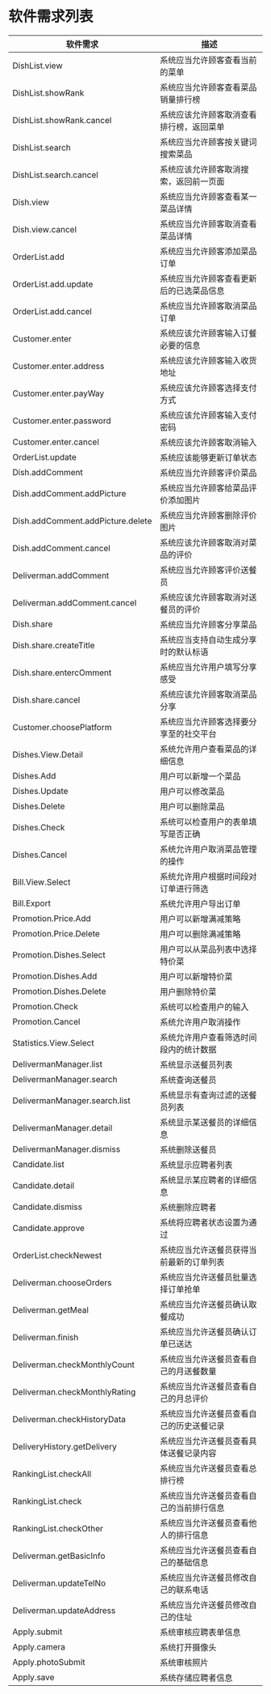 # 软件需求列表

| 软件需求							| 描述										|
| --------------------------------- | ---------------------------------------	|
| DishList.view						| 系统应当允许顾客查看当前的菜单			|
| DishList.showRank					| 系统应当允许顾客查看菜品销量排行榜		|
| DishList.showRank.cancel			| 系统应该允许顾客取消查看排行榜，返回菜单	|
| DishList.search					| 系统应当允许顾客按关键词搜索菜品			|
| DishList.search.cancel			| 系统应该允许顾客取消搜索，返回前一页面	|
| Dish.view							| 系统应当允许顾客查看某一菜品详情			|
| Dish.view.cancel					| 系统应当允许顾客取消查看菜品详情			|
| OrderList.add						| 系统应当允许顾客添加菜品订单				|
| OrderList.add.update				| 系统应当允许顾客查看更新后的已选菜品信息	|		
| OrderList.add.cancel				| 系统应当允许顾客取消菜品订单				|
| Customer.enter					| 系统应该允许顾客输入订餐必要的信息		|
| Customer.enter.address			| 系统应该允许顾客输入收货地址				|
| Customer.enter.payWay				| 系统应该允许顾客选择支付方式				|
| Customer.enter.password			| 系统应该允许顾客输入支付密码				|
| Customer.enter.cancel				| 系统应该允许顾客取消输入					|
| OrderList.update					| 系统应该能够更新订单状态					|
| Dish.addComment					| 系统应当允许顾客评价菜品					|
| Dish.addComment.addPicture		| 系统应当允许顾客给菜品评价添加图片		|
| Dish.addComment.addPicture.delete | 系统应当允许顾客删除评价图片				|
| Dish.addComment.cancel			| 系统应该允许顾客取消对菜品的评价			|
| Deliverman.addComment				| 系统应当允许顾客评价送餐员				|
| Deliverman.addComment.cancel		| 系统应该允许顾客取消对送餐员的评价		|
| Dish.share						| 系统应当允许顾客分享菜品					|
| Dish.share.createTitle			| 系统应当支持自动生成分享时的默认标语		|
| Dish.share.entercOmment			| 系统应当允许用户填写分享感受				|
| Dish.share.cancel					| 系统应该允许顾客取消菜品分享				|
| Customer.choosePlatform			| 系统应当允许顾客选择要分享至的社交平台	|
| Dishes.View.Detail				| 系统允许用户查看菜品的详细信息			|
| Dishes.Add						| 用户可以新增一个菜品						|
| Dishes.Update						| 用户可以修改菜品							|
| Dishes.Delete						| 用户可以删除菜品							|
| Dishes.Check						| 系统可以检查用户的表单填写是否正确		|
| Dishes.Cancel						| 系统允许用户取消菜品管理的操作			|
| Bill.View.Select					| 系统允许用户根据时间段对订单进行筛选		|
| Bill.Export						| 系统允许用户导出订单						|
| Promotion.Price.Add				| 用户可以新增满减策略						|
| Promotion.Price.Delete			| 用户可以删除满减策略						|
| Promotion.Dishes.Select			| 用户可以从菜品列表中选择特价菜			|
| Promotion.Dishes.Add				| 用户可以新增特价菜						|
| Promotion.Dishes.Delete			| 用户删除特价菜							|
| Promotion.Check					| 系统可以检查用户的输入					|
| Promotion.Cancel					| 系统允许用户取消操作						|
| Statistics.View.Select			| 系统允许用户查看筛选时间段内的统计数据	|
| DelivermanManager.list			| 系统显示送餐员列表						|
| DelivermanManager.search			| 系统查询送餐员							|
| DelivermanManager.search.list		| 系统显示有查询过滤的送餐员列表			|
| DelivermanManager.detail			| 系统显示某送餐员的详细信息				|
| DelivermanManager.dismiss			| 系统删除送餐员							|
| Candidate.list					| 系统显示应聘者列表						|
| Candidate.detail					| 系统显示某应聘者的详细信息				|
| Candidate.dismiss					| 系统删除应聘者							|
| Candidate.approve					| 系统将应聘者状态设置为通过				|
| OrderList.checkNewest				| 系统应当允许送餐员获得当前最新的订单列表	|
| Deliverman.chooseOrders			| 系统应当允许送餐员批量选择订单抢单		|
| Deliverman.getMeal				| 系统应当允许送餐员确认取餐成功			|
| Deliverman.finish					| 系统应当允许送餐员确认订单已送达			|
| Deliverman.checkMonthlyCount		| 系统应当允许送餐员查看自己的月送餐数量	|
| Deliverman.checkMonthlyRating		| 系统应当允许送餐员查看自己的月总评价		|
| Deliverman.checkHistoryData		| 系统应当允许送餐员查看自己的历史送餐记录	|
| DeliveryHistory.getDelivery		| 系统应当允许送餐员查看具体送餐记录内容	|
| RankingList.checkAll				| 系统应当允许送餐员查看总排行榜			|
| RankingList.check					| 系统应当允许送餐员查看自己的当前排行信息	|
| RankingList.checkOther			| 系统应当允许送餐员查看他人的排行信息		|
| Deliverman.getBasicInfo			| 系统应当允许送餐员查看自己的基础信息		|
| Deliverman.updateTelNo			| 系统应当允许送餐员修改自己的联系电话		|
| Deliverman.updateAddress			| 系统应当允许送餐员修改自己的住址			|
| Apply.submit						| 系统审核应聘表单信息						|
| Apply.camera						| 系统打开摄像头							|
| Apply.photoSubmit					| 系统审核照片								|
| Apply.save						| 系统存储应聘者信息						|

